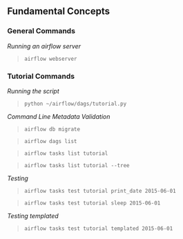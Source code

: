 ## Fundamental Concepts

### General Commands

*Running an airflow server*

>`airflow webserver`

### Tutorial Commands

*Running the script*

>`python ~/airflow/dags/tutorial.py`

*Command Line Metadata Validation*

>`airflow db migrate`

>`airflow dags list`

>`airflow tasks list tutorial`

>`airflow tasks list tutorial --tree`

*Testing*

>`airflow tasks test tutorial print_date 2015-06-01`

>`airflow tasks test tutorial sleep 2015-06-01`

*Testing templated*

>`airflow tasks test tutorial templated 2015-06-01`